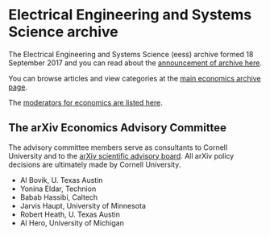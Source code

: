 # Electrical Engineering and Systems Science archive

The Electrical Engineering and Systems Science (eess) archive formed 18 September 2017 and you can read about the [announcement of archive here](/new/eess_announce).

You can browse articles and view categories at the [main economics archive page](/archive/eess).

The [moderators for economics are listed here](/moderators#eess).

<span id="AdvisoryCommittee"></span>
## The arXiv Economics Advisory Committee

The advisory committee members serve as consultants to Cornell University and to the [arXiv scientific advisory board](/about/people/scientific_ad_board). All arXiv policy decisions are ultimately made by Cornell University.

- Al Bovik, U. Texas Austin
- Yonina Eldar, Technion
- Babab Hassibi, Caltech
- Jarvis Haupt, University of Minnesota
- Robert Heath, U. Texas Austin
- Al Hero, University of Michigan
